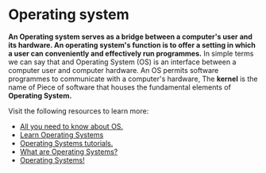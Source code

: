 # Operating system
**An Operating system serves as a bridge between a computer's user and its hardware. An operating system's function is to offer a setting in which a user can conveniently and effectively run programmes.**
In simple terms we can say that and Operating System (OS) is an interface between a computer user and computer hardware.
An OS permits software programmes to communicate with a computer's hardware, The **kernel** is the name of Piece of software that houses the fundamental elements of **Operating System.**

Visit the following resources to learn more:

- [All you need to know about OS.](https://www.javatpoint.com/os-tutorial)
- [Learn Operating Systems](https://www.tutorialspoint.com/operating_system/os_overview.htm)
- [Operating Systems tutorials.](https://www.geeksforgeeks.org/introduction-of-operating-system-set-1/)
- [What are Operating Systems?](https://www.youtube.com/watch?v=pVzRTmdd9j0)
- [Operating Systems!](https://www.youtube.com/watch?v=vBURTt97EkA&list=PLBlnK6fEyqRiVhbXDGLXDk_OQAeuVcp2O)
